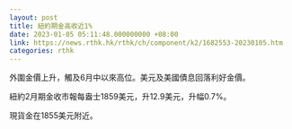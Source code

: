 ```yaml
---
layout: post
title: 紐約期金高收近1%
date: 2023-01-05 05:11:48.000000000 +08:00
link: https://news.rthk.hk/rthk/ch/component/k2/1682553-20230105.htm
categories: rthk
---
```


外圍金價上升，觸及6月中以來高位。美元及美國債息回落利好金價。

紐約2月期金收市報每盎士1859美元，升12.9美元，升幅0.7%。

現貨金在1855美元附近。
